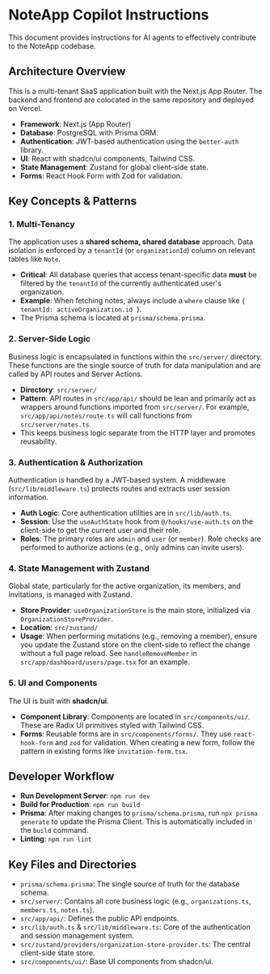 # NoteApp Copilot Instructions

This document provides instructions for AI agents to effectively contribute to the NoteApp codebase.

## Architecture Overview

This is a multi-tenant SaaS application built with the Next.js App Router. The backend and frontend are colocated in the same repository and deployed on Vercel.

-   **Framework**: Next.js (App Router)
-   **Database**: PostgreSQL with Prisma ORM.
-   **Authentication**: JWT-based authentication using the `better-auth` library.
-   **UI**: React with shadcn/ui components, Tailwind CSS.
-   **State Management**: Zustand for global client-side state.
-   **Forms**: React Hook Form with Zod for validation.

## Key Concepts & Patterns

### 1. Multi-Tenancy

The application uses a **shared schema, shared database** approach. Data isolation is enforced by a `tenantId` (or `organizationId`) column on relevant tables like `Note`.

-   **Critical**: All database queries that access tenant-specific data **must** be filtered by the `tenantId` of the currently authenticated user's organization.
-   **Example**: When fetching notes, always include a `where` clause like `{ tenantId: activeOrganization.id }`.
-   The Prisma schema is located at `prisma/schema.prisma`.

### 2. Server-Side Logic

Business logic is encapsulated in functions within the `src/server/` directory. These functions are the single source of truth for data manipulation and are called by API routes and Server Actions.

-   **Directory**: `src/server/`
-   **Pattern**: API routes in `src/app/api/` should be lean and primarily act as wrappers around functions imported from `src/server/`. For example, `src/app/api/notes/route.ts` will call functions from `src/server/notes.ts`.
-   This keeps business logic separate from the HTTP layer and promotes reusability.

### 3. Authentication & Authorization

Authentication is handled by a JWT-based system. A middleware (`src/lib/middleware.ts`) protects routes and extracts user session information.

-   **Auth Logic**: Core authentication utilities are in `src/lib/auth.ts`.
-   **Session**: Use the `useAuthState` hook from `@/hooks/use-auth.ts` on the client-side to get the current user and their role.
-   **Roles**: The primary roles are `admin` and `user` (or `member`). Role checks are performed to authorize actions (e.g., only admins can invite users).

### 4. State Management with Zustand

Global state, particularly for the active organization, its members, and invitations, is managed with Zustand.

-   **Store Provider**: `useOrganizationStore` is the main store, initialized via `OrganizationStoreProvider`.
-   **Location**: `src/zustand/`
-   **Usage**: When performing mutations (e.g., removing a member), ensure you update the Zustand store on the client-side to reflect the change without a full page reload. See `handleRemoveMember` in `src/app/dashboard/users/page.tsx` for an example.

### 5. UI and Components

The UI is built with **shadcn/ui**.

-   **Component Library**: Components are located in `src/components/ui/`. These are Radix UI primitives styled with Tailwind CSS.
-   **Forms**: Reusable forms are in `src/components/forms/`. They use `react-hook-form` and `zod` for validation. When creating a new form, follow the pattern in existing forms like `invitation-form.tsx`.

## Developer Workflow

-   **Run Development Server**: `npm run dev`
-   **Build for Production**: `npm run build`
-   **Prisma**: After making changes to `prisma/schema.prisma`, run `npx prisma generate` to update the Prisma Client. This is automatically included in the `build` command.
-   **Linting**: `npm run lint`

## Key Files and Directories

-   `prisma/schema.prisma`: The single source of truth for the database schema.
-   `src/server/`: Contains all core business logic (e.g., `organizations.ts`, `members.ts`, `notes.ts`).
-   `src/app/api/`: Defines the public API endpoints.
-   `src/lib/auth.ts` & `src/lib/middleware.ts`: Core of the authentication and session management system.
-   `src/zustand/providers/organization-store-provider.ts`: The central client-side state store.
-   `src/components/ui/`: Base UI components from shadcn/ui.
